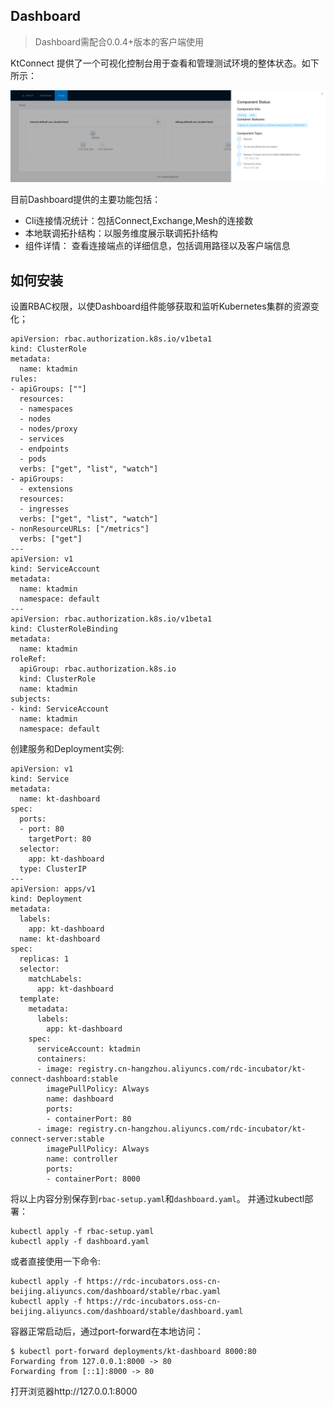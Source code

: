 Dashboard
---

> Dashboard需配合0.0.4+版本的客户端使用

KtConnect 提供了一个可视化控制台用于查看和管理测试环境的整体状态。如下所示：

![](../../media/guide/kt-dashboard.png)

目前Dashboard提供的主要功能包括：

* Cli连接情况统计：包括Connect,Exchange,Mesh的连接数
* 本地联调拓扑结构：以服务维度展示联调拓扑结构
* 组件详情： 查看连接端点的详细信息，包括调用路径以及客户端信息

## 如何安装

设置RBAC权限，以使Dashboard组件能够获取和监听Kubernetes集群的资源变化；

```
apiVersion: rbac.authorization.k8s.io/v1beta1
kind: ClusterRole
metadata:
  name: ktadmin
rules:
- apiGroups: [""]
  resources:
  - namespaces
  - nodes
  - nodes/proxy
  - services
  - endpoints
  - pods
  verbs: ["get", "list", "watch"]
- apiGroups:
  - extensions
  resources:
  - ingresses
  verbs: ["get", "list", "watch"]
- nonResourceURLs: ["/metrics"]
  verbs: ["get"]
---
apiVersion: v1
kind: ServiceAccount
metadata:
  name: ktadmin
  namespace: default
---
apiVersion: rbac.authorization.k8s.io/v1beta1
kind: ClusterRoleBinding
metadata:
  name: ktadmin
roleRef:
  apiGroup: rbac.authorization.k8s.io
  kind: ClusterRole
  name: ktadmin
subjects:
- kind: ServiceAccount
  name: ktadmin
  namespace: default
```

创建服务和Deployment实例:

```
apiVersion: v1
kind: Service
metadata:
  name: kt-dashboard
spec:
  ports:
  - port: 80
    targetPort: 80
  selector:
    app: kt-dashboard
  type: ClusterIP
---
apiVersion: apps/v1
kind: Deployment
metadata:
  labels:
    app: kt-dashboard
  name: kt-dashboard
spec:
  replicas: 1
  selector:
    matchLabels:
      app: kt-dashboard
  template:
    metadata:
      labels:
        app: kt-dashboard
    spec:
      serviceAccount: ktadmin
      containers:
      - image: registry.cn-hangzhou.aliyuncs.com/rdc-incubator/kt-connect-dashboard:stable
        imagePullPolicy: Always
        name: dashboard
        ports:
        - containerPort: 80
      - image: registry.cn-hangzhou.aliyuncs.com/rdc-incubator/kt-connect-server:stable
        imagePullPolicy: Always
        name: controller
        ports:
        - containerPort: 8000
```

将以上内容分别保存到`rbac-setup.yaml`和`dashboard.yaml`。 并通过kubectl部署：

```
kubectl apply -f rbac-setup.yaml
kubectl apply -f dashboard.yaml
```

或者直接使用一下命令: 

```
kubectl apply -f https://rdc-incubators.oss-cn-beijing.aliyuncs.com/dashboard/stable/rbac.yaml
kubectl apply -f https://rdc-incubators.oss-cn-beijing.aliyuncs.com/dashboard/stable/dashboard.yaml
```


容器正常启动后，通过port-forward在本地访问：

```
$ kubectl port-forward deployments/kt-dashboard 8000:80   
Forwarding from 127.0.0.1:8000 -> 80
Forwarding from [::1]:8000 -> 80
```

打开浏览器http://127.0.0.1:8000